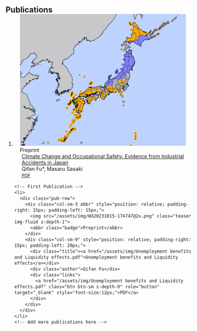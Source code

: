 <h1 id="publications"></h1>

<h2 style="margin: 60px 0px -15px;">Publications</h2>

<div class="publications">
  <ol class="bibliography">
    <!-- Second Publication -->
    <li>
      <div class="pub-row">
        <div class="col-sm-3 abbr" style="position: relative; padding-right: 15px; padding-left: 15px;">
          <img src="/assets/img/temp.pdf" class="teaser img-fluid z-depth-1">
          <abbr class="badge">Preprint</abbr>
        </div>
        <div class="col-sm-9" style="position: relative; padding-right: 15px; padding-left: 20px;">
          <div class="title"><a href="/assets/img/comingsoon.pdf">Climate Change and Occupational Safety: Evidence from Industrial Accidents in Japan</a></div>
          <div class="author">Qifan Fu*, Masaru Sasaki</div>
          <div class="links">
            <a href="/assets/img/comingsoon.pdf" class="btn btn-sm z-depth-0" role="button" target="_blank" style="font-size:12px;">PDF</a>
          </div>
        </div>
      </div>
    </li>
    
    <!-- First Publication -->
    <li>
      <div class="pub-row">
        <div class="col-sm-3 abbr" style="position: relative; padding-right: 15px; padding-left: 15px;">
          <img src="/assets/img/WX20231015-174747@2x.png" class="teaser img-fluid z-depth-1">
          <abbr class="badge">Preprint</abbr>
        </div>
        <div class="col-sm-9" style="position: relative; padding-right: 15px; padding-left: 20px;">
          <div class="title"><a href="/assets/img/Unemployment benefits and Liquidity effects.pdf">Unemployment benefits and Liquidity effects</a></div>
          <div class="author">Qifan Fu</div>
          <div class="links">
            <a href="/assets/img/Unemployment benefits and Liquidity effects.pdf" class="btn btn-sm z-depth-0" role="button" target="_blank" style="font-size:12px;">PDF</a>
          </div>
        </div>
      </div>
    </li>
    <!-- Add more publications here -->
  </ol>
</div>




